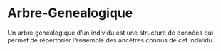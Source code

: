 # Arbre-Genealogique
Un arbre généalogique d’un individu est une structure de données qui permet de répertorier l’ensemble des ancêtres connus de cet individu.
